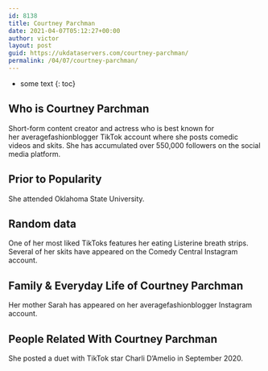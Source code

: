 ```yaml
---
id: 8138
title: Courtney Parchman
date: 2021-04-07T05:12:27+00:00
author: victor
layout: post
guid: https://ukdataservers.com/courtney-parchman/
permalink: /04/07/courtney-parchman/
---
```


* some text
{: toc}


## Who is Courtney Parchman



Short-form content creator and actress who is best known for her averagefashionblogger TikTok account where she posts comedic videos and skits. She has accumulated over 550,000 followers on the social media platform. 

                
                
                
## Prior to Popularity



She attended Oklahoma State University. 

                
                
                
## Random data



One of her most liked TikToks features her eating Listerine breath strips. Several of her skits have appeared on the Comedy Central Instagram account. 

                
                
                
## Family & Everyday Life of Courtney Parchman



Her mother Sarah has appeared on her averagefashionblogger Instagram account. 

                
                
                
## People Related With Courtney Parchman



She posted a duet with TikTok star Charli D&#8217;Amelio in September 2020. 

                
              
            
          
          
          